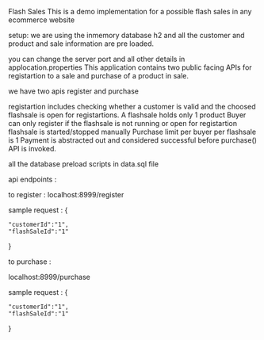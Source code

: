 Flash Sales
This is a demo implementation for a possible flash sales in any ecommerce website

setup:
we are using the inmemory database h2 and all the customer and product and sale information are pre loaded.

you can change the server port and all other details in applocation.properties
This application contains two public facing APIs for registartion to a sale and purchase of a product in sale.

we have two apis register and purchase 

registartion includes checking whether a customer is valid and the choosed flashsale is open for registartions.
A flashsale holds only 1 product
Buyer can only register if the flashsale is not running or open for registartion
flashsale is started/stopped manually
Purchase limit per buyer per flashsale is 1
Payment is abstracted out and considered successful before purchase() API is invoked.

all the database preload scripts in data.sql file



api endpoints :

to register : 
localhost:8999/register

sample request : {

    "customerId":"1",
    "flashSaleId":"1"
	
	
}


to purchase  :


localhost:8999/purchase


sample request : {

    "customerId":"1",
    "flashSaleId":"1"
	
	
}

